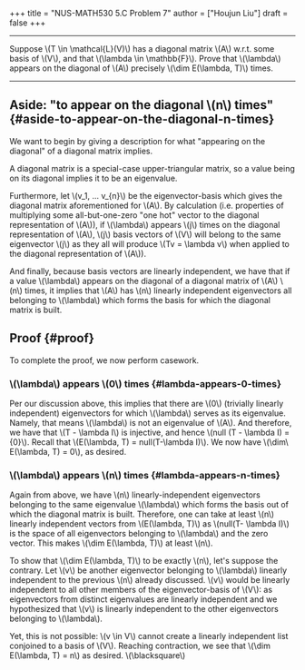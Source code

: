 +++
title = "NUS-MATH530 5.C Problem 7"
author = ["Houjun Liu"]
draft = false
+++

---

Suppose \\(T \in \mathcal{L}(V)\\) has a diagonal matrix \\(A\\) w.r.t. some basis of \\(V\\), and that \\(\lambda \in \mathbb{F}\\). Prove that \\(\lambda\\) appears on the diagonal of \\(A\\) precisely \\(\dim E(\lambda, T)\\) times.

---


## Aside: "to appear on the diagonal \\(n\\) times" {#aside-to-appear-on-the-diagonal-n-times}

We want to begin by giving a description for what "appearing on the diagonal" of a diagonal matrix implies.

A diagonal matrix is a special-case upper-triangular matrix, so a value being on its diagonal implies it to be an eigenvalue.

Furthermore, let \\(v\_1, ... v\_{n}\\) be the eigenvector-basis which gives the diagonal matrix aforementioned for \\(A\\). By calculation (i.e. properties of multiplying some all-but-one-zero "one hot" vector to the diagonal representation of \\(A\\)), if \\(\lambda\\) appears \\(j\\) times on the diagonal representation of \\(A\\), \\(j\\) basis vectors of \\(V\\) will belong to the same eigenvector \\(j\\) as they all will produce \\(Tv = \lambda v\\) when applied to the diagonal representation of \\(A\\)).

And finally, because basis vectors are linearly independent, we have that if a value \\(\lambda\\) appears on the diagonal of a diagonal matrix of \\(A\\) \\(n\\) times, it implies that \\(A\\) has \\(n\\) linearly independent eigenvectors all belonging to \\(\lambda\\) which forms the basis for which the diagonal matrix is built.


## Proof {#proof}

To complete the proof, we now perform casework.


### \\(\lambda\\) appears \\(0\\) times {#lambda-appears-0-times}

Per our discussion above, this implies that there are \\(0\\) (trivially linearly independent) eigenvectors for which \\(\lambda\\) serves as its eigenvalue. Namely, that means \\(\lambda\\) is not an eigenvalue of \\(A\\). And therefore, we have that \\(T - \lambda I\\) is injective, and hence \\(null (T - \lambda I) = {0}\\). Recall that \\(E(\lambda, T) = null(T-\lambda I)\\). We now have \\(\dim\ E(\lambda, T) = 0\\), as desired.


### \\(\lambda\\) appears \\(n\\) times {#lambda-appears-n-times}

Again from above, we have \\(n\\) linearly-independent eigenvectors belonging to the same eigenvalue \\(\lambda\\) which forms the basis out of which the diagonal matrix is built. Therefore, one can take at least \\(n\\) linearly independent vectors from \\(E(\lambda, T)\\) as \\(null(T- \lambda I)\\) is the space of all eigenvectors belonging to \\(\lambda\\) and the zero vector. This makes \\(\dim E(\lambda, T)\\) at least \\(n\\).

To show that \\(\dim E(\lambda, T)\\) to be exactly \\(n\\), let's suppose the contrary. Let \\(v\\) be another eigenvector belonging to \\(\lambda\\) linearly independent to the previous \\(n\\) already discussed. \\(v\\) would be linearly independent to all other members of the eigenvector-basis of \\(V\\): as eigenvectors from distinct eigenvalues are linearly independent and we hypothesized that \\(v\\) is linearly independent to the other eigenvectors belonging to \\(\lambda\\).

Yet, this is not possible: \\(v \in V\\) cannot create a linearly independent list conjoined to a basis of \\(V\\). Reaching contraction, we see that \\(\dim E(\lambda, T) = n\\) as desired. \\(\blacksquare\\)